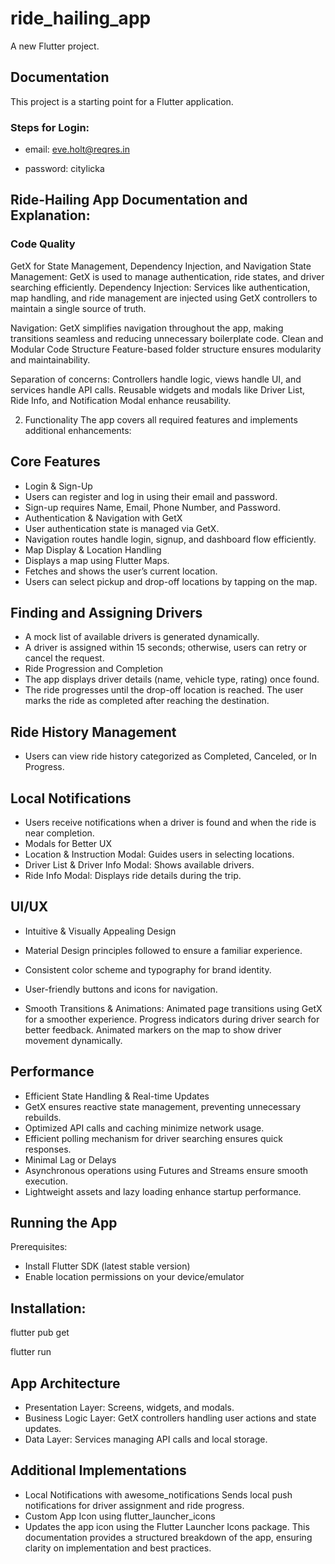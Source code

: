 # ride_hailing_app

A new Flutter project.

## Documentation

This project is a starting point for a Flutter application.

### Steps for Login:

- email: eve.holt@reqres.in

- password: citylicka

## Ride-Hailing App Documentation and Explanation:

### Code Quality

GetX for State Management, Dependency Injection, and Navigation
State Management: GetX is used to manage authentication, ride states, and driver searching efficiently.
Dependency Injection: Services like authentication, map handling, and ride management are injected using GetX controllers to maintain a single source of truth.

Navigation: GetX simplifies navigation throughout the app, making transitions seamless and reducing unnecessary boilerplate code.
Clean and Modular Code Structure
Feature-based folder structure ensures modularity and maintainability.

Separation of concerns: Controllers handle logic, views handle UI, and services handle API calls.
Reusable widgets and modals like Driver List, Ride Info, and Notification Modal enhance reusability.

2. Functionality
   The app covers all required features and implements additional enhancements:

## Core Features

- Login & Sign-Up
- Users can register and log in using their email and password.
- Sign-up requires Name, Email, Phone Number, and Password.
- Authentication & Navigation with GetX
- User authentication state is managed via GetX.
- Navigation routes handle login, signup, and dashboard flow efficiently.
- Map Display & Location Handling
- Displays a map using Flutter Maps.
- Fetches and shows the user’s current location.
- Users can select pickup and drop-off locations by tapping on the map.

## Finding and Assigning Drivers

- A mock list of available drivers is generated dynamically.
- A driver is assigned within 15 seconds; otherwise, users can retry or cancel the request.
- Ride Progression and Completion
- The app displays driver details (name, vehicle type, rating) once found.
- The ride progresses until the drop-off location is reached.
  The user marks the ride as completed after reaching the destination.

## Ride History Management

- Users can view ride history categorized as Completed, Canceled, or In Progress.

## Local Notifications

- Users receive notifications when a driver is found and when the ride is near completion.
- Modals for Better UX
- Location & Instruction Modal: Guides users in selecting locations.
- Driver List & Driver Info Modal: Shows available drivers.
- Ride Info Modal: Displays ride details during the trip.

## UI/UX

- Intuitive & Visually Appealing Design
- Material Design principles followed to ensure a familiar experience.
- Consistent color scheme and typography for brand identity.
- User-friendly buttons and icons for navigation.

- Smooth Transitions & Animations:
  Animated page transitions using GetX for a smoother experience.
  Progress indicators during driver search for better feedback.
  Animated markers on the map to show driver movement dynamically.

## Performance

- Efficient State Handling & Real-time Updates
- GetX ensures reactive state management, preventing unnecessary rebuilds.
- Optimized API calls and caching minimize network usage.
- Efficient polling mechanism for driver searching ensures quick responses.
- Minimal Lag or Delays
- Asynchronous operations using Futures and Streams ensure smooth execution.
- Lightweight assets and lazy loading enhance startup performance.

## Running the App

Prerequisites:

- Install Flutter SDK (latest stable version)
- Enable location permissions on your device/emulator

## Installation:

flutter pub get

flutter run

## App Architecture

- Presentation Layer: Screens, widgets, and modals.
- Business Logic Layer: GetX controllers handling user actions and state updates.
- Data Layer: Services managing API calls and local storage.

## Additional Implementations

- Local Notifications with awesome_notifications
  Sends local push notifications for driver assignment and ride progress.
- Custom App Icon using flutter_launcher_icons
- Updates the app icon using the Flutter Launcher Icons package.
  This documentation provides a structured breakdown of the app, ensuring clarity on implementation and best practices.
